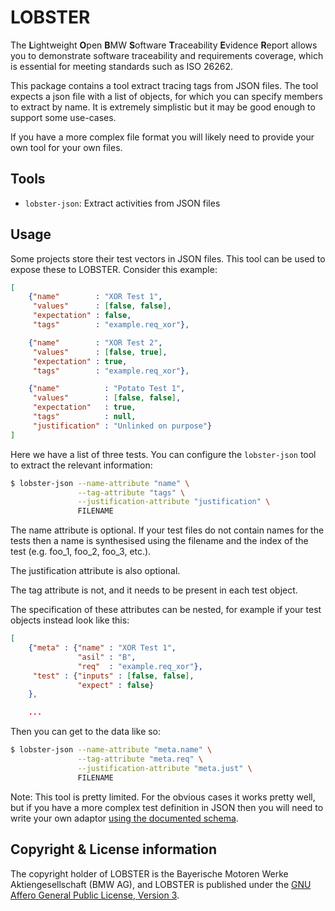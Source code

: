 # LOBSTER

The **L**ightweight **O**pen **B**MW **S**oftware **T**raceability
**E**vidence **R**eport allows you to demonstrate software traceability
and requirements coverage, which is essential for meeting standards
such as ISO 26262.

This package contains a tool extract tracing tags from JSON files. The
tool expects a json file with a list of objects, for which you can
specify members to extract by name. It is extremely simplistic but it
may be good enough to support some use-cases.

If you have a more complex file format you will likely need to provide
your own tool for your own files.

## Tools

* `lobster-json`: Extract activities from JSON files

## Usage

Some projects store their test vectors in JSON files. This tool can be
used to expose these to LOBSTER. Consider this example:

```json
[
    {"name"        : "XOR Test 1",
     "values"      : [false, false],
     "expectation" : false,
     "tags"        : "example.req_xor"},

    {"name"        : "XOR Test 2",
     "values"      : [false, true],
     "expectation" : true,
     "tags"        : "example.req_xor"},

    {"name"          : "Potato Test 1",
     "values"        : [false, false],
     "expectation"   : true,
     "tags"          : null,
     "justification" : "Unlinked on purpose"}
]
```

Here we have a list of three tests. You can configure the
`lobster-json` tool to extract the relevant information:

```bash
$ lobster-json --name-attribute "name" \
               --tag-attribute "tags" \
               --justification-attribute "justification" \
               FILENAME
```

The name attribute is optional. If your test files do not contain
names for the tests then a name is synthesised using the filename and
the index of the test (e.g. foo_1, foo_2, foo_3, etc.).

The justification attribute is also optional.

The tag attribute is not, and it needs to be present in each test
object.

The specification of these attributes can be nested, for example if
your test objects instead look like this:

```json
[
    {"meta" : {"name" : "XOR Test 1",
               "asil" : "B",
               "req"  : "example.req_xor"},
     "test" : {"inputs" : [false, false],
               "expect" : false}
    },

    ...
```

Then you can get to the data like so:

```bash
$ lobster-json --name-attribute "meta.name" \
               --tag-attribute "meta.req" \
               --justification-attribute "meta.just" \
               FILENAME
```

Note: This tool is pretty limited. For the obvious cases it works
pretty well, but if you have a more complex test definition in JSON
then you will need to write your own adaptor [using the documented
schema](https://github.com/bmw-software-engineering/lobster/blob/main/docs/schemas.md).

## Copyright & License information

The copyright holder of LOBSTER is the Bayerische Motoren Werke
Aktiengesellschaft (BMW AG), and LOBSTER is published under the [GNU
Affero General Public License, Version
3](https://github.com/bmw-software-engineering/lobster/blob/main/LICENSE.md).
